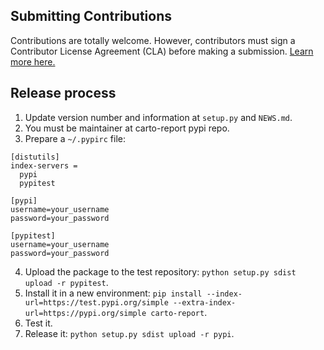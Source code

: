 ## Submitting Contributions

Contributions are totally welcome. However, contributors must sign a Contributor License Agreement (CLA) before making a submission. [Learn more here.](https://carto.com/contributing)

## Release process

1. Update version number and information at `setup.py` and `NEWS.md`.
2. You must be maintainer at carto-report pypi repo.
3. Prepare a `~/.pypirc` file:

```
[distutils]
index-servers =
  pypi
  pypitest

[pypi]
username=your_username
password=your_password

[pypitest]
username=your_username
password=your_password
```

4. Upload the package to the test repository: `python setup.py sdist upload -r pypitest`.
5. Install it in a new environment: `pip install --index-url=https://test.pypi.org/simple --extra-index-url=https://pypi.org/simple carto-report`.
6. Test it.
7. Release it: `python setup.py sdist upload -r pypi`.
